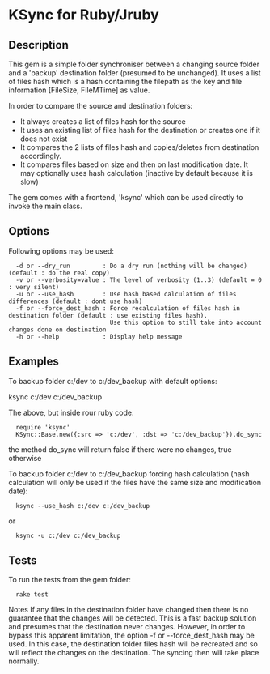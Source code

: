 # KSync for Ruby/Jruby
## Description
This gem is a simple folder synchroniser between a changing source folder and a
'backup' destination folder (presumed to be unchanged). It uses a list of files hash which is a
hash containing the filepath as the key and file information [FileSize, FileMTime] as value.

In order to compare the source and destination folders:
* It always creates a list of files hash for the source
* It uses an existing list of files hash for the destination or creates one if it does not exist
* It compares the 2 lists of files hash and copies/deletes from destination accordingly.
* It compares files based on size and then on last modification date. It may optionally uses hash calculation (inactive by default because it is slow)

The gem comes with a frontend, 'ksync' which can be used directly to invoke the main class.

## Options
Following options may be used:
```
  -d or --dry_run         : Do a dry run (nothing will be changed) (default : do the real copy)
  -v or --verbosity=value : The level of verbosity (1..3) (default = 0 : very silent)
  -u or --use_hash        : Use hash based calculation of files differences (default : dont use hash)
  -f or --force_dest_hash : Force recalculation of files hash in destination folder (default : use existing files hash).
                            Use this option to still take into account changes done on destination
  -h or --help            : Display help message
```
## Examples
To backup folder c:/dev to c:/dev_backup with default options:

  ksync c:/dev c:/dev_backup

The above, but inside rour ruby code:
```
  require 'ksync'
  KSync::Base.new({:src => 'c:/dev', :dst => 'c:/dev_backup'}).do_sync
```
the method do_sync will return false if there were no changes, true otherwise

To backup folder c:/dev to c:/dev_backup forcing hash calculation (hash calculation will only be used if the files have
the same size and modification date):
```
  ksync --use_hash c:/dev c:/dev_backup
```
or
```
  ksync -u c:/dev c:/dev_backup
```
## Tests
To run the tests from the gem folder:

```
  rake test
```

Notes
If any files in the destination folder have changed then there is no guarantee that the changes will be detected.
This is a fast backup solution and presumes that the destination never changes. However, in order to bypass this
apparent limitation, the option -f or --force_dest_hash may be used. In this case, the destination folder files hash
will be recreated and so will reflect the changes on the destination. The syncing then will take place normally.
